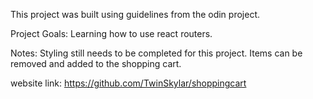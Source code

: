 This project was built using guidelines from the odin project.

Project Goals:
    Learning how to use react routers.

Notes:
    Styling still needs to be completed for this project.
    Items can be removed and added to the shopping cart.

website link: https://github.com/TwinSkylar/shoppingcart
